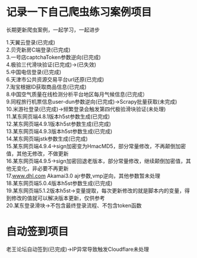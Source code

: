 # 记录一下自己爬虫练习案例项目

长期更新爬虫案例，一起学习，一起进步  
  
1.天翼云登录(已完成)  
2.贝壳新房C端登录(已完成)  
3.一号店captchaToken参数逆向(已完成)  
4.极验三代滑块验证(已完成)->(已失效)  
5.中国电信登录(已完成)  
6.天津市公共资源交易平台url还原(已完成)  
7.淘宝根据ID获取商品信息(已完成)  
8.中国空气质量在线检测分析平台地区每月气候信息(已完成）  
9.同程旅行机票信息user-dun参数逆向(已完成)->Scrapy批量获取(未完成)  
10.米游社登录(已完成)->频繁登录会触发第四代极验滑块验证(未处理)   
11.某东网页端4.8.1版本h5st参数生成(已完成)  
12.某东网页端4.9.1版本h5st参数生成(已完成)   
13.某东网页端4.9.3版本h5st参数生成(已完成)   
14.某东网页端jstk参数生成(已完成)   
15.某东网页端4.9.4->sign加密变为HmacMD5，部分常量修改，不再颠倒加密值，其他无修改，不做更新   
16.某东网页端4.9.5->sign加密回退老版本，部分常量修改，继续颠倒加密值，其他无变化，非必要不再更新   
17.www.dhl.com Akamai3.0 ajr参数,vmp逆向，其他参数暂未处理   
18.某东网页端5.0.4版本h5st参数生成(已完成)   
19.某东网页端5.1.2版本h5st->变量提取，每次更新修改的就是脚本内的变量，得到修改的值就可以解决版本更新，仅供参考   
20.某东登录滑块->不包含最终登录流程、不包含token函数   

# 自动签到项目

老王论坛自动签到(已完成)->IP异常导致触发Cloudflare未处理
